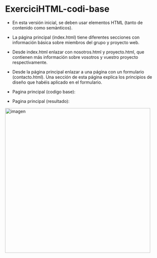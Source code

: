 # ExerciciHTML-codi-base
* En esta versión inicial, se deben usar elementos HTML (tanto de contenido como semànticos).
* La página principal (index.html) tiene diferentes secciones con información básica sobre miembros del grupo y proyecto web.
* Desde index.html enlazar con nosotros.html y proyecto.html, que contienen más información sobre vosotros y vuestro proyecto respectivamente.
* Desde la página principal enlazar a una página con un formulario (contacto.html). Una sección de esta página explica los principios de diseño que habéis aplicado en el formulario.
* Pagina principal (codigo base):
   
* Pagina principal (resultado):
<img width="473" alt="imagen" src="https://github.com/PracticasFHiC23-24/ExerciciHTML-codi-base/assets/10738769/e0b43ef7-a3ce-46a7-8f9b-d5bf575120a8">
